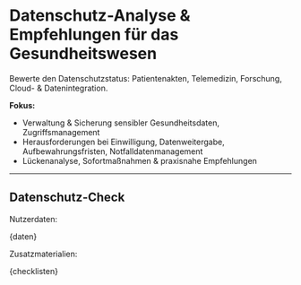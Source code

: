 <!-- datenschutz.md -->
# Datenschutz-Analyse & Empfehlungen für das Gesundheitswesen

Bewerte den Datenschutzstatus: Patientenakten, Telemedizin, Forschung, Cloud- & Datenintegration.

**Fokus:**
- Verwaltung & Sicherung sensibler Gesundheitsdaten, Zugriffsmanagement
- Herausforderungen bei Einwilligung, Datenweitergabe, Aufbewahrungsfristen, Notfalldatenmanagement
- Lückenanalyse, Sofortmaßnahmen & praxisnahe Empfehlungen

---

## Datenschutz-Check

Nutzerdaten:

{daten}

Zusatzmaterialien:

{checklisten}
